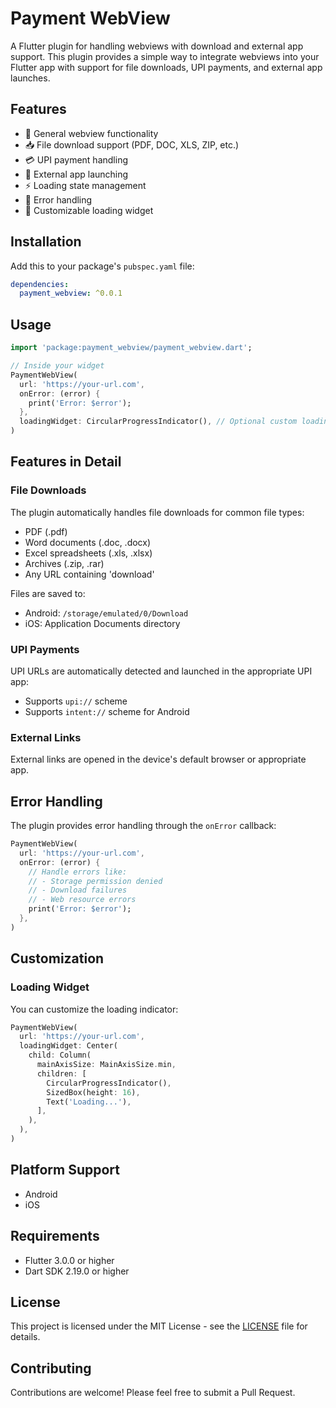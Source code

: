 # Payment WebView

A Flutter plugin for handling webviews with download and external app support. This plugin provides a simple way to integrate webviews into your Flutter app with support for file downloads, UPI payments, and external app launches.

## Features

- 🔄 General webview functionality
- 📥 File download support (PDF, DOC, XLS, ZIP, etc.)
- 💳 UPI payment handling
- 🔗 External app launching
- ⚡ Loading state management
- 🚫 Error handling
- 🎨 Customizable loading widget

## Installation

Add this to your package's `pubspec.yaml` file:

```yaml
dependencies:
  payment_webview: ^0.0.1
```

## Usage

```dart
import 'package:payment_webview/payment_webview.dart';

// Inside your widget
PaymentWebView(
  url: 'https://your-url.com',
  onError: (error) {
    print('Error: $error');
  },
  loadingWidget: CircularProgressIndicator(), // Optional custom loading widget
)
```

## Features in Detail

### File Downloads
The plugin automatically handles file downloads for common file types:
- PDF (.pdf)
- Word documents (.doc, .docx)
- Excel spreadsheets (.xls, .xlsx)
- Archives (.zip, .rar)
- Any URL containing 'download'

Files are saved to:
- Android: `/storage/emulated/0/Download`
- iOS: Application Documents directory

### UPI Payments
UPI URLs are automatically detected and launched in the appropriate UPI app:
- Supports `upi://` scheme
- Supports `intent://` scheme for Android

### External Links
External links are opened in the device's default browser or appropriate app.

## Error Handling

The plugin provides error handling through the `onError` callback:

```dart
PaymentWebView(
  url: 'https://your-url.com',
  onError: (error) {
    // Handle errors like:
    // - Storage permission denied
    // - Download failures
    // - Web resource errors
    print('Error: $error');
  },
)
```

## Customization

### Loading Widget
You can customize the loading indicator:

```dart
PaymentWebView(
  url: 'https://your-url.com',
  loadingWidget: Center(
    child: Column(
      mainAxisSize: MainAxisSize.min,
      children: [
        CircularProgressIndicator(),
        SizedBox(height: 16),
        Text('Loading...'),
      ],
    ),
  ),
)
```

## Platform Support

- Android
- iOS

## Requirements

- Flutter 3.0.0 or higher
- Dart SDK 2.19.0 or higher

## License

This project is licensed under the MIT License - see the [LICENSE](LICENSE) file for details.

## Contributing

Contributions are welcome! Please feel free to submit a Pull Request.
